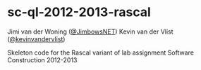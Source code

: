 sc-ql-2012-2013-rascal
======================

Jimi van der Woning ([@JimbowsNET](https://github.com/JimbowsNET))
Kevin van der Vlist ([@kevinvandervlist](https://github.com/kevinvandervlist))

Skeleton code for the Rascal variant of lab assignment Software Construction 2012-2013
